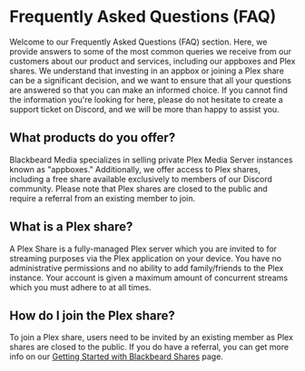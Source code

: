 # Frequently Asked Questions (FAQ)

Welcome to our Frequently Asked Questions (FAQ) section. Here, we provide answers to some of the most common queries we receive from our customers about our product and services, including our appboxes and Plex shares. We understand that investing in an appbox or joining a Plex share can be a significant decision, and we want to ensure that all your questions are answered so that you can make an informed choice. If you cannot find the information you're looking for here, please do not hesitate to create a support ticket on Discord, and we will be more than happy to assist you.

## What products do you offer?

Blackbeard Media specializes in selling private Plex Media Server instances known as "appboxes." Additionally, we offer access to Plex shares, including a free share available exclusively to members of our Discord community. Please note that Plex shares are closed to the public and require a referral from an existing member to join.

## What is a Plex share?

A Plex Share is a fully-managed Plex server which you are invited to for streaming purposes via the Plex application on your device. You have no administrative permissions and no ability to add family/friends to the Plex instance. Your account is given a maximum amount of concurrent streams which you must adhere to at all times.

## How do I join the Plex share?

To join a Plex share, users need to be invited by an existing member as Plex shares are closed to the public. If you do have a referral, you can get more info on our [Getting Started with Blackbeard Shares](../shares/getting-started.md) page.
